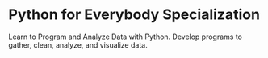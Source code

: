 # Python for Everybody Specialization

Learn to Program and Analyze Data with Python. Develop programs to gather, clean, analyze, and visualize data.
